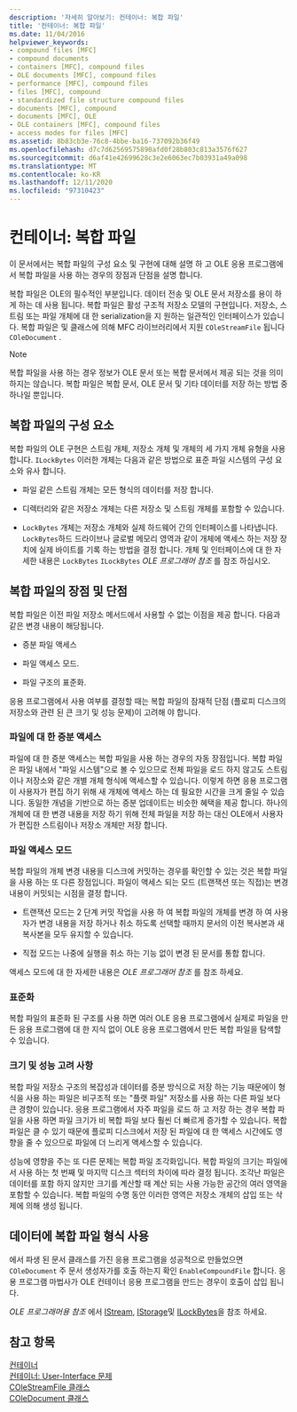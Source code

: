 ```yaml
---
description: '자세히 알아보기: 컨테이너: 복합 파일'
title: '컨테이너: 복합 파일'
ms.date: 11/04/2016
helpviewer_keywords:
- compound files [MFC]
- compound documents
- containers [MFC], compound files
- OLE documents [MFC], compound files
- performance [MFC], compound files
- files [MFC], compound
- standardized file structure compound files
- documents [MFC], compound
- documents [MFC], OLE
- OLE containers [MFC], compound files
- access modes for files [MFC]
ms.assetid: 8b83cb3e-76c8-4bbe-ba16-737092b36f49
ms.openlocfilehash: d7c7d62569575890afd0f28b803c813a3576f627
ms.sourcegitcommit: d6af41e42699628c3e2e6063ec7b03931a49a098
ms.translationtype: MT
ms.contentlocale: ko-KR
ms.lasthandoff: 12/11/2020
ms.locfileid: "97310423"
---
```

# <a name="containers-compound-files"></a>컨테이너: 복합 파일

이 문서에서는 복합 파일의 구성 요소 및 구현에 대해 설명 하 고 OLE 응용 프로그램에서 복합 파일을 사용 하는 경우의 장점과 단점을 설명 합니다.

복합 파일은 OLE의 필수적인 부분입니다. 데이터 전송 및 OLE 문서 저장소를 용이 하 게 하는 데 사용 됩니다. 복합 파일은 활성 구조적 저장소 모델의 구현입니다. 저장소, 스트림 또는 파일 개체에 대 한 serialization을 지 원하는 일관적인 인터페이스가 있습니다. 복합 파일은 및 클래스에 의해 MFC 라이브러리에서 지원 `COleStreamFile` 됩니다 `COleDocument` .

> [!NOTE]
> 복합 파일을 사용 하는 경우 정보가 OLE 문서 또는 복합 문서에서 제공 되는 것을 의미 하지는 않습니다. 복합 파일은 복합 문서, OLE 문서 및 기타 데이터를 저장 하는 방법 중 하나일 뿐입니다.

## <a name="components-of-a-compound-file"></a><a name="_core_components_of_a_compound_file"></a> 복합 파일의 구성 요소

복합 파일의 OLE 구현은 스트림 개체, 저장소 개체 및 개체의 세 가지 개체 유형을 사용 합니다. `ILockBytes` 이러한 개체는 다음과 같은 방법으로 표준 파일 시스템의 구성 요소와 유사 합니다.

- 파일 같은 스트림 개체는 모든 형식의 데이터를 저장 합니다.

- 디렉터리와 같은 저장소 개체는 다른 저장소 및 스트림 개체를 포함할 수 있습니다.

- `LockBytes` 개체는 저장소 개체와 실제 하드웨어 간의 인터페이스를 나타냅니다. `LockBytes`하드 드라이브나 글로벌 메모리 영역과 같이 개체에 액세스 하는 저장 장치에 실제 바이트를 기록 하는 방법을 결정 합니다. 개체 및 인터페이스에 대 한 자세한 내용은 `LockBytes` `ILockBytes` *OLE 프로그래머 참조* 를 참조 하십시오.

## <a name="advantages-and-disadvantages-of-compound-files"></a><a name="_core_advantages_and_disadvantages_of_compound_files"></a> 복합 파일의 장점 및 단점

복합 파일은 이전 파일 저장소 메서드에서 사용할 수 없는 이점을 제공 합니다. 다음과 같은 변경 내용이 해당됩니다.

- 증분 파일 액세스

- 파일 액세스 모드.

- 파일 구조의 표준화.

응용 프로그램에서 사용 여부를 결정할 때는 복합 파일의 잠재적 단점 (플로피 디스크의 저장소와 관련 된 큰 크기 및 성능 문제)이 고려해 야 합니다.

### <a name="incremental-access-to-files"></a><a name="_core_incremental_access_to_files"></a> 파일에 대 한 증분 액세스

파일에 대 한 증분 액세스는 복합 파일을 사용 하는 경우의 자동 장점입니다. 복합 파일은 파일 내에서 "파일 시스템"으로 볼 수 있으므로 전체 파일을 로드 하지 않고도 스트림이나 저장소와 같은 개별 개체 형식에 액세스할 수 있습니다. 이렇게 하면 응용 프로그램이 사용자가 편집 하기 위해 새 개체에 액세스 하는 데 필요한 시간을 크게 줄일 수 있습니다. 동일한 개념을 기반으로 하는 증분 업데이트는 비슷한 혜택을 제공 합니다. 하나의 개체에 대 한 변경 내용을 저장 하기 위해 전체 파일을 저장 하는 대신 OLE에서 사용자가 편집한 스트림이나 저장소 개체만 저장 합니다.

### <a name="file-access-modes"></a><a name="_core_file_access_modes"></a> 파일 액세스 모드

복합 파일의 개체 변경 내용을 디스크에 커밋하는 경우를 확인할 수 있는 것은 복합 파일을 사용 하는 또 다른 장점입니다. 파일이 액세스 되는 모드 (트랜잭션 또는 직접)는 변경 내용이 커밋되는 시점을 결정 합니다.

- 트랜잭션 모드는 2 단계 커밋 작업을 사용 하 여 복합 파일의 개체를 변경 하 여 사용자가 변경 내용을 저장 하거나 취소 하도록 선택할 때까지 문서의 이전 복사본과 새 복사본을 모두 유지할 수 있습니다.

- 직접 모드는 나중에 실행을 취소 하는 기능 없이 변경 된 문서를 통합 합니다.

액세스 모드에 대 한 자세한 내용은 *OLE 프로그래머 참조* 를 참조 하세요.

### <a name="standardization"></a><a name="_core_standardization"></a> 표준화

복합 파일의 표준화 된 구조를 사용 하면 여러 OLE 응용 프로그램에서 실제로 파일을 만든 응용 프로그램에 대 한 지식 없이 OLE 응용 프로그램에서 만든 복합 파일을 탐색할 수 있습니다.

### <a name="size-and-performance-considerations"></a><a name="_core_size_and_performance_considerations"></a> 크기 및 성능 고려 사항

복합 파일 저장소 구조의 복잡성과 데이터를 증분 방식으로 저장 하는 기능 때문에이 형식을 사용 하는 파일은 비구조적 또는 "플랫 파일" 저장소를 사용 하는 다른 파일 보다 큰 경향이 있습니다. 응용 프로그램에서 자주 파일을 로드 하 고 저장 하는 경우 복합 파일을 사용 하면 파일 크기가 비 복합 파일 보다 훨씬 더 빠르게 증가할 수 있습니다. 복합 파일은 클 수 있기 때문에 플로피 디스크에서 저장 된 파일에 대 한 액세스 시간에도 영향을 줄 수 있으므로 파일에 더 느리게 액세스할 수 있습니다.

성능에 영향을 주는 또 다른 문제는 복합 파일 조각화입니다. 복합 파일의 크기는 파일에서 사용 하는 첫 번째 및 마지막 디스크 섹터의 차이에 따라 결정 됩니다. 조각난 파일은 데이터를 포함 하지 않지만 크기를 계산할 때 계산 되는 사용 가능한 공간의 여러 영역을 포함할 수 있습니다. 복합 파일의 수명 동안 이러한 영역은 저장소 개체의 삽입 또는 삭제에 의해 생성 됩니다.

## <a name="using-compound-files-format-for-your-data"></a><a name="_core_using_compound_files_format_for_your_data"></a> 데이터에 복합 파일 형식 사용

에서 파생 된 문서 클래스를 가진 응용 프로그램을 성공적으로 만들었으면 `COleDocument` 주 문서 생성자가를 호출 하는지 확인 `EnableCompoundFile` 합니다. 응용 프로그램 마법사가 OLE 컨테이너 응용 프로그램을 만드는 경우이 호출이 삽입 됩니다.

*OLE 프로그래머용 참조* 에서 [IStream](/windows/win32/api/objidl/nn-objidl-istream), [IStorage](/windows/win32/api/objidl/nn-objidl-istorage)및 [ILockBytes](/windows/win32/api/objidl/nn-objidl-ilockbytes)을 참조 하세요.

## <a name="see-also"></a>참고 항목

[컨테이너](containers.md)<br/>
[컨테이너: User-Interface 문제](containers-user-interface-issues.md)<br/>
[COleStreamFile 클래스](reference/colestreamfile-class.md)<br/>
[COleDocument 클래스](reference/coledocument-class.md)
